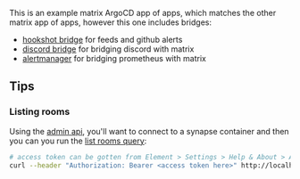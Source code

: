 This is an example matrix ArgoCD app of apps, which matches the other matrix app of apps, however this one includes bridges:

- [hookshot bridge](https://matrix-org.github.io/matrix-hookshot/latest/metrics.html) for feeds and github alerts
- [discord bridge](https://docs.mau.fi/bridges/general/docker-setup.html?bridge=discord) for bridging discord with matrix
- [alertmanager](https://github.com/small-hack/matrix-alertmanager) for bridging prometheus with matrix


## Tips

### Listing rooms

Using the [admin api](https://element-hq.github.io/synapse/latest/usage/administration/admin_api/), you'll want to connect to a synapse container and then you can you run the [list rooms query](https://matrix-org.github.io/synapse/v1.40/admin_api/rooms.html#list-room-api):

```bash
# access token can be gotten from Element > Settings > Help & About > Advanced > Access Token
curl --header "Authorization: Bearer <access token here>" http://localhost:8008/_synapse/admin/v1/rooms
```
